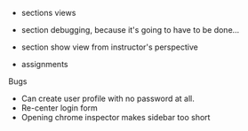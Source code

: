 * sections views
* section debugging, because it's going to have to be done...

* section show view from instructor's perspective

* assignments

Bugs
* Can create user profile with no password at all.
* Re-center login form
* Opening chrome inspector makes sidebar too short
